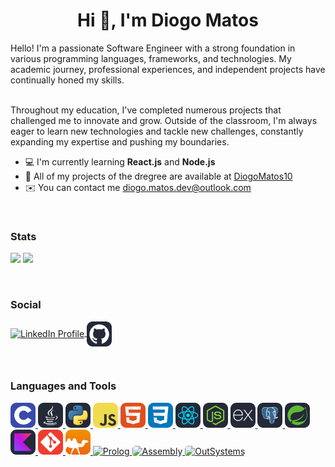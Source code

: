 <h1 align='center'> Hi 👋, I'm Diogo Matos</h1>
<p>Hello! I'm a passionate Software Engineer with a strong foundation in various programming languages, frameworks, and technologies. My academic journey, professional experiences, and independent projects have continually honed my skills.
<br><br>

Throughout my education, I've completed numerous projects that challenged me to innovate and grow. Outside of the classroom, I'm always eager to learn new technologies and tackle new challenges, constantly expanding my expertise and pushing my boundaries.</p>

- 💻 I'm currently learning **React.js** and **Node.js**
- 💾 All of my projects of the dregree are available at [DiogoMatos10](https://github.com/DiogoMatos10?tab=repositories)
- ✉️ You can contact me diogo.matos.dev@outlook.com

<br>

<h3 align="left">Stats</h3>

<p align="left">
    <img src="https://github-readme-stats.vercel.app/api/top-langs/?username=DiogoMatos10&layout=compact&theme=omni&hide=kotline" style="height: 180px; width: auto;"/>
    <img src="https://github-readme-stats.vercel.app/api?username=DiogoMatos10&show_icons=true&theme=radical" style="height: 180px; width: auto;"/>
</p>


<br>

<h3 align="left">Social</h3>
<p align="left">
    <a href="https://www.linkedin.com/in/diogo-matos-72b387274/" target="_blank">
        <img align="center" src="[https://static-00.iconduck.com/assets.00/linkedin-icon-2048x2048-yexr80uq.png](https://github-readme-stats.vercel.app/api?username=DiogoMatos10&show_icons=true&theme=radical)" alt="LinkedIn Profile" height="40" width="40"/>
    </a>
    <a href="https://github.com/DiogoMatos10" target="_blank">
    <img align="center" src="https://raw.githubusercontent.com/tandpfun/skill-icons/main/icons/Github-Dark.svg" alt="GitHub Profile" height="40" width="40"/>
    </a>

</p>

<br>

<h3 align='left'>Languages and Tools</h3>
<p align='left'>
    <a href='https://en.wikipedia.org/wiki/C_(programming_language)' target='_blank'>
        <img src='https://raw.githubusercontent.com/tandpfun/skill-icons/main/icons/C.svg' alt='C' width='40' height='40'/>
    </a>
    <a href='https://www.oracle.com/java/' target='_blank'>
        <img src='https://raw.githubusercontent.com/tandpfun/skill-icons/main/icons/Java-Dark.svg' alt='Java' width='40' height='40'/>
    </a>
    <a href='https://www.python.org/' target='_blank'>
        <img src='https://raw.githubusercontent.com/tandpfun/skill-icons/main/icons/Python-Dark.svg' alt='Python' width='40' height='40'/>
    </a>
    <a href='https://developer.mozilla.org/en-US/docs/Web/JavaScript' target='_blank'>
        <img src='https://raw.githubusercontent.com/tandpfun/skill-icons/main/icons/JavaScript.svg' alt='JS' width='40' height='40'/>
    </a>
    <a href='https://developer.mozilla.org/en-US/docs/Web/HTML' target='_blank'>
        <img src='https://raw.githubusercontent.com/tandpfun/skill-icons/main/icons/HTML.svg' alt='HTML' width='40' height='40'/>
    </a>
    <a href='https://developer.mozilla.org/en-US/docs/Web/CSS' target='_blank'>
        <img src='https://raw.githubusercontent.com/tandpfun/skill-icons/main/icons/CSS.svg' alt='CSS' width='40' height='40'/>
    </a>
    <a href='https://react.dev/' target='_blank'>
        <img src='https://raw.githubusercontent.com/tandpfun/skill-icons/main/icons/React-Dark.svg' alt='React' width='40' height='40'/>
    </a>
    <a href='https://nodejs.org/' target='_blank'>
        <img src='https://raw.githubusercontent.com/tandpfun/skill-icons/main/icons/NodeJS-Dark.svg' alt='NodeJS' width='40' height='40'/>
    </a>
    <a href='https://expressjs.com/' target='_blank'>
        <img src='https://raw.githubusercontent.com/tandpfun/skill-icons/main/icons/ExpressJS-Dark.svg' alt='ExpressJS' width='40' height='40'/>
    </a>
    <a href='https://www.postgresql.org/' target='_blank'>
        <img src='https://raw.githubusercontent.com/tandpfun/skill-icons/main/icons/PostgreSQL-Dark.svg' alt='PostGreSql' width='40' height='40'/>
    </a>
    <a href='https://spring.io/' target='_blank'>
        <img src='https://raw.githubusercontent.com/tandpfun/skill-icons/main/icons/Spring-Dark.svg' alt='Spring' width='40' height='40'/>
    </a>
    <a href='https://kotlinlang.org/' target='_blank'>
        <img src='https://raw.githubusercontent.com/tandpfun/skill-icons/main/icons/Kotlin-Dark.svg' alt='Kotlin' width='40' height='40'/>
    </a>
    <a href='https://git-scm.com/' target='_blank'>
        <img src='https://raw.githubusercontent.com/tandpfun/skill-icons/main/icons/Git.svg' alt='Git' width='40' height='40'/>
    </a>
    <a href='https://ocaml.org/' target='_blank'>
        <img src='https://raw.githubusercontent.com/tandpfun/skill-icons/main/icons/OCaml.svg' alt='OCaml' width='40' height='40'/>
    </a>
    <a href='https://www.swi-prolog.org/' target='_blank'>
        <img src='https://static-00.iconduck.com/assets.00/file-type-prolog-icon-256x256-9d64e3um.png' alt='Prolog' width='40' height='40'/>
    </a>
    <a href='https://en.wikipedia.org/wiki/Assembly_language' target='_blank'>
        <img src='https://static-00.iconduck.com/assets.00/assembly-icon-1024x1024-lc5e1bk1.png' alt='Assembly' width='40' height='40' style='border-radius: 5px;'/>
    </a>
    <a href='https://www.outsystems.com/' target='_blank'>
        <img src='https://encrypted-tbn0.gstatic.com/images?q=tbn:ANd9GcQbJvcX6r-NTDEQqp3F3M0UwFqwNqRUVErOhw&s' alt='OutSystems' width='40' height='40' style='border-radius: 5px;'/>
    </a>
</p>
